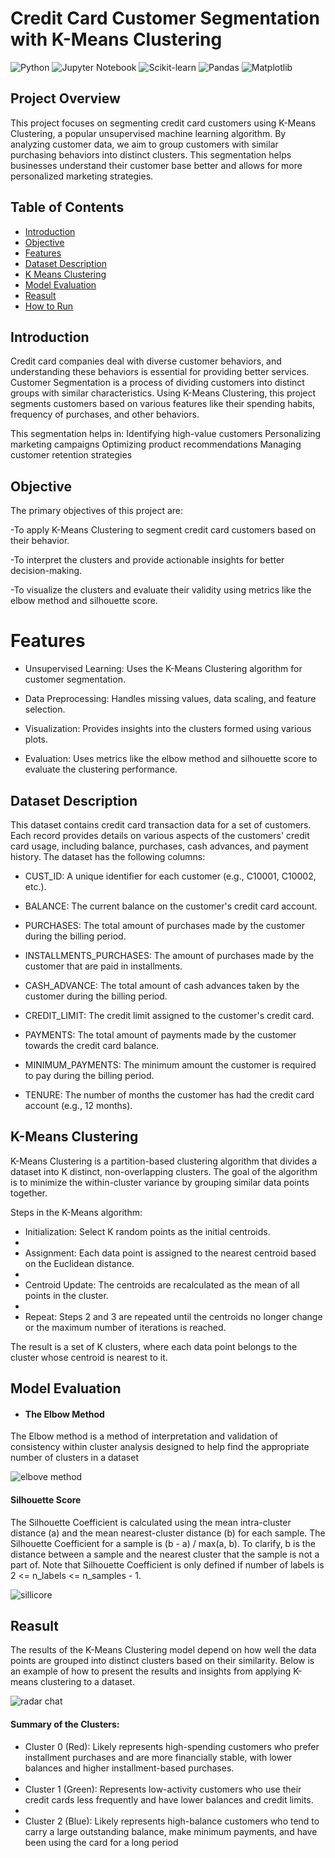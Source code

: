 # Credit Card Customer Segmentation with K-Means Clustering

![Python](https://img.shields.io/badge/Python-3.8+-green)
![Jupyter Notebook](https://img.shields.io/badge/Tools-Jupyter%20Notebook-orange)
![Scikit-learn](https://img.shields.io/badge/Library-Scikit--learn-blue)
![Pandas](https://img.shields.io/badge/Library-Pandas-yellow)
![Matplotlib](https://img.shields.io/badge/Library-Matplotlib-lightblue)

## Project Overview
This project focuses on segmenting credit card customers using K-Means Clustering, a popular unsupervised machine learning algorithm. By analyzing customer data, we aim to group customers with similar purchasing behaviors into distinct clusters. This segmentation helps businesses understand their customer base better and allows for more personalized marketing strategies.



## Table of Contents
- [Introduction](#introduction)
- [Objective](#objective)
- [Features](#features)
- [Dataset Description](#dataset-description)
- [K Means Clustering](#k-means-clustering)
- [Model Evaluation](#model-evaluation)
- [Reasult](#reasult)
- [How to Run](#how-to-run)


## Introduction
Credit card companies deal with diverse customer behaviors, and understanding these behaviors is essential for providing better services. Customer Segmentation is a process of dividing customers into distinct groups with similar characteristics. Using K-Means Clustering, this project segments customers based on various features like their spending habits, frequency of purchases, and other behaviors.

This segmentation helps in:
Identifying high-value customers
Personalizing marketing campaigns
Optimizing product recommendations
Managing customer retention strategies

## Objective
The primary objectives of this project are:

-To apply K-Means Clustering to segment credit card customers based on their behavior.

-To interpret the clusters and provide actionable insights for better decision-making.

-To visualize the clusters and evaluate their validity using metrics like the elbow method and silhouette score.


# Features
- Unsupervised Learning: Uses the K-Means Clustering algorithm for customer segmentation.
  
- Data Preprocessing: Handles missing values, data scaling, and feature selection.
  
- Visualization: Provides insights into the clusters formed using various plots.
  
- Evaluation: Uses metrics like the elbow method and silhouette score to evaluate the clustering performance.
  
## Dataset Description
This dataset contains credit card transaction data for a set of customers. Each record provides details on various aspects of the customers' credit card usage, including balance, purchases, cash advances, and payment history. The dataset has the following columns:

-  CUST_ID:      A unique identifier for each customer (e.g., C10001, C10002, etc.).

-  BALANCE:     The current balance on the customer's credit card account.

-  PURCHASES:    The total amount of purchases made by the customer during the billing period.

-  INSTALLMENTS_PURCHASES:    The amount of purchases made by the customer that are paid in installments.

-  CASH_ADVANCE:    The total amount of cash advances taken by the customer during the billing period.

-  CREDIT_LIMIT:    The credit limit assigned to the customer's credit card.

-  PAYMENTS:    The total amount of payments made by the customer towards the credit card balance.

-  MINIMUM_PAYMENTS:     The minimum amount the customer is required to pay during the billing period.

-  TENURE:     The number of months the customer has had the credit card account (e.g., 12 months).


## K-Means Clustering

K-Means Clustering is a partition-based clustering algorithm that divides a dataset into K distinct, non-overlapping clusters. The goal of the algorithm is to minimize the within-cluster variance by grouping similar data points together.

Steps in the K-Means algorithm:

- Initialization: Select K random points as the initial centroids.
- 
- Assignment: Each data point is assigned to the nearest centroid based on the Euclidean distance.
- 
- Centroid Update: The centroids are recalculated as the mean of all points in the cluster.
- 
- Repeat: Steps 2 and 3 are repeated until the centroids no longer change or the maximum number of iterations is reached.
  
The result is a set of K clusters, where each data point belongs to the cluster whose centroid is nearest to it.


## Model Evaluation 

- #### The Elbow Method
  
 The Elbow method is a method of interpretation and validation of consistency within cluster analysis designed to help find the appropriate number of clusters in a dataset
  
![elbove method](https://github.com/user-attachments/assets/fa16b8f9-89e7-4155-8354-6f64875add93)

#### Silhouette Score

The Silhouette Coefficient is calculated using the mean intra-cluster distance (a) and the mean nearest-cluster distance (b) for each sample. The Silhouette Coefficient for a sample is (b - a) / max(a, b). To clarify, b is the distance between a sample and the nearest cluster that the sample is not a part of. Note that Silhouette Coefficient is only defined if number of labels is 2 <= n_labels <= n_samples - 1.

![sillicore](https://github.com/user-attachments/assets/7367b2b1-53a7-4955-9714-79e336091a66)

## Reasult
The results of the K-Means Clustering model depend on how well the data points are grouped into distinct clusters based on their similarity. Below is an example of how to present the results and insights from applying K-means clustering to a dataset.

![radar chat](https://github.com/user-attachments/assets/7f7b20ef-8c69-4a37-bce7-6cbf9eeac519)

#### Summary of the Clusters:

- Cluster 0 (Red): Likely represents high-spending customers who prefer installment purchases and are more financially stable, with lower balances and higher installment-based purchases.
- 
- Cluster 1 (Green): Represents low-activity customers who use their credit cards less frequently and have lower balances and credit limits.
- 
- Cluster 2 (Blue): Likely represents high-balance customers who tend to carry a large outstanding balance, make minimum payments, and have been using the card for a long period











